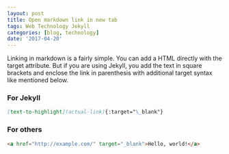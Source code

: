 ```yaml
---
layout: post
title: Open markdown link in new tab
tags: Web Technology Jekyll
categories: [blog, technology]
date: '2017-04-20'
---
```


Linking in markdown is a fairly simple. You can add a HTML directly with the target attribute. But if you are using Jekyll, you add the text in square brackets and enclose the link in parenthesis with additional target syntax like mentioned below. 

### For Jekyll

```markdown
[text-to-highlight](actual-link){:target="\_blank"}
```

### For others

```markdown
<a href="http://example.com/" target="_blank">Hello, world!</a>
```


